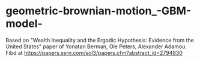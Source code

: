 # geometric-brownian-motion_-GBM-model-
Based on "Wealth Inequality and the Ergodic Hypothesis: Evidence from the United States" paper of Yonatan Berman, Ole Peters, Alexander Adamou. 
Fibd at https://papers.ssrn.com/sol3/papers.cfm?abstract_id=2794830 
